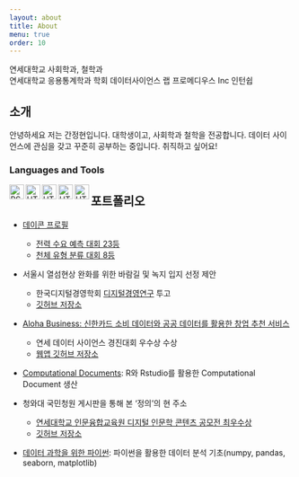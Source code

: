 ```yaml
---
layout: about
title: About
menu: true
order: 10
---
```


>
연세대학교 사회학과, 철학과 <br />
연세대학교 응용통계학과 학회 데이터사이언스 랩
프로메디우스 Inc 인턴쉽

## 소개

안녕하세요 저는 간정현입니다. 대학생이고, 사회학과 철학을 전공합니다. 데이터 사이언스에 관심을 갖고 꾸준히 공부하는 중입니다. 취직하고 싶어요!



### Languages and Tools

[<img align="left" alt="RStudio" width="26px" src="https://cdn.jsdelivr.net/npm/simple-icons@3.4.0/icons/rstudio.svg" />][rstudio]
[<img align="left" alt="HTML5" width="26px" src="https://cdn.jsdelivr.net/npm/simple-icons@3.4.0/icons/r.svg" />][R]
[<img align="left" alt="HTML5" width="26px" src="https://cdn.jsdelivr.net/npm/simple-icons@3.4.0/icons/python.svg" />][python]
[<img align="left" alt="HTML5" width="26px" src="https://api.accredible.com/v1/frontend/credential_website_embed_image/badge/19148073" />][tensorflow]
[<img align="left" alt="HTML5" width="26px" src="https://cdn.jsdelivr.net/npm/simple-icons@3.4.0/icons/markdown.svg" />][markdown]


[rstudio]: https://rstudio.com/
[R]: https://www.r-project.org/
[python]: https://www.python.org/
[markdown]: https://daringfireball.net/projects/markdown/
[tensorflow]: https://www.tensorflow.org/



## 포트폴리오

- [데이콘 프로필](https://dacon.io/myprofile/198556/overview/)
    - [전력 수요 예측 대회 23등](https://jhgan00.github.io/daconPub/)
    - [천체 유형 분류 대회 8등](https://github.com/jhgan00/orbit)

- 서울시 열섬현상 완화를 위한 바람길 및 녹지 입지 선정 제안
    - 한국디지털경영학회 [디지털경영연구](http://journal.kasdba.or.kr/journal/article.php?code=68578&vol=6&no=1&start_page=27&end_page=38) 투고
    - [깃허브 저장소](https://github.com/shd04121/heat_island_seoul)

- [Aloha Business: 신한카드 소비 데이터와 공공 데이터를 활용한 창업 추천 서비스](https://alohabusiness.df.r.appspot.com/)
    - 연세 데이터 사이언스 경진대회 우수상 수상
    - [웹앱 깃허브 저장소](https://github.com/jhgan00/alohaBusiness)

- [Computational Documents](https://jhgan00.github.io/computational_docs/): R와 Rstudio를 활용한 Computational Document 생산

- 청와대 국민청원 게시판을 통해 본 ‘정의’의 현 주소
    - [연세대학교 인문융합교육원 디지털 인문학 콘텐츠 공모전 최우수상](https://chcenter.yonsei.ac.kr/inmun/board/g_notice.do?mode=view&articleNo=79778&article.offset=0&articleLimit=10)
    - [깃허브 저장소](https://github.com/soothingni/Digital_Cont)

- [데이터 과학을 위한 파이썬](https://yonseidslab.github.io/pyfords/): 파이썬을 활용한 데이터 분석 기초(numpy, pandas, seaborn, matplotlib)